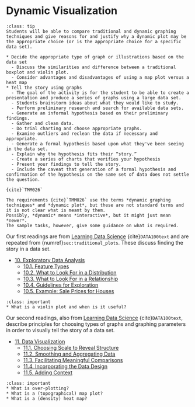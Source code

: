 # Dynamic Visualization

```{admonition} Learning Outcome
:class: tip
Students will be able to compare traditional and dynamic graphing techniques and give reasons for and justify why a dynamic plot may be the appropriate choice (or is the appropriate choice for a specific data set).
```

```{admonition} Sample Tasks
* Decide the appropriate type of graph or illustrations based on the data set
  - Discuss the similarities and difference between a traditional boxplot and violin plot.
  - Consider advantages and disadvantages of using a map plot versus a heat map
* Tell the story using graphs
  - The goal of the activity is for the student to be able to create a presentation and produce a series of graphs using a large data set.
  - Students brainstorm ideas about what they would like to study.
  - Perform preliminary research and search for available data sets.
  - Generate an informal hypothesis based on their preliminary findings.
  - Gather and clean data.
  - Do trial charting and choose appropriate graphs.
  - Examine outliers and reclean the data if necessary and appropriate.
  - Generate a formal hypothesis based upon what they've been seeing in the data set.
  - Explain why the hypothesis fits their “story.”
  - Create a series of charts that verifies your hypothesis
  - Present your findings to tell the story.
  - Include the caveat that generation of a formal hypothesis and confirmation of the hypothesis on the same set of data does not settle the question.
  
{cite}`TMM026`
```
```{warning}
The requirements {cite}`TMM026` use the terms *dynamic graphing techniques* and *dynamic plot*, but these are not standard terms and it is not clear what is meant by them.
Possibly, *dynamic* means *interactive*, but it might just mean *newer*.
The sample tasks, however, give some guidance on what is required.
```

Our first readings are from [Learning Data Science](http://www.textbook.ds100.org/) {cite}`DATA100text` and are repeated from {numref}`sec:traditional_plots`. 
These discuss finding the story in a data set.

* [10. Exploratory Data Analysis](http://www.textbook.ds100.org/ch/10/eda_intro.html)
  * [10.1. Feature Types](http://www.textbook.ds100.org/ch/10/eda_feature_types.html)
  * [10.2. What to Look For in a Distribution](http://www.textbook.ds100.org/ch/10/eda_distributions.html)
  * [10.3. What to Look For in a Relationship](http://www.textbook.ds100.org/ch/10/eda_relationships.html)
  * [10.4. Guidelines for Exploration](http://www.textbook.ds100.org/ch/10/eda_guidelines.html)
  * [10.5. Example: Sale Prices for Houses](http://www.textbook.ds100.org/ch/10/eda_example.html)


```{admonition} Reading Questions
:class: important
* What is a violin plot and when is it useful?
```

Our second readings, also from [Learning Data Science](http://www.textbook.ds100.org/) {cite}`DATA100text`, describe principles for choosing types of graphs and graphing parameters in order to visually tell the story of a data set. 
* [11. Data Visualization](http://www.textbook.ds100.org/ch/11/viz_intro.html)
  * [11.1. Choosing Scale to Reveal Structure](http://www.textbook.ds100.org/ch/11/viz_scale.html)
  * [11.2. Smoothing and Aggregating Data](http://www.textbook.ds100.org/ch/11/viz_smoothing.html)
  * [11.3. Facilitating Meaningful Comparisons](http://www.textbook.ds100.org/ch/11/viz_comparisons.html)
  * [11.4. Incorporating the Data Design](http://www.textbook.ds100.org/ch/11/viz_data_design.html)
  * [11.5. Adding Context](http://www.textbook.ds100.org/ch/11/viz_context.html)
  
```{admonition} Reading Questions
:class: important
* What is over-plotting?
* What is a (topographical) map plot?
* What is a (density) heat map?
```
